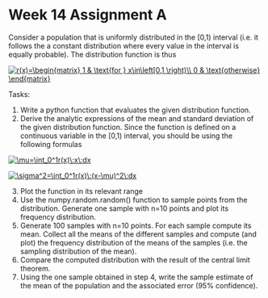 # Week 14 Assignment A
Consider a population that is uniformly distributed in the \[0,1\) interval (i.e. it follows the a constant distribution where every value in the interval is equally probable). The distribution function is thus

<a href="https://www.codecogs.com/eqnedit.php?latex=r(x)=\begin{matrix}&space;1&space;&&space;\text{for&space;}&space;x\in\left[0,1&space;\right)\\&space;0&space;&&space;\text{otherwise}&space;\end{matrix}" target="_blank"><img src="https://latex.codecogs.com/gif.latex?r(x)=\begin{matrix}&space;1&space;&&space;\text{for&space;}&space;x\in\left[0,1&space;\right)\\&space;0&space;&&space;\text{otherwise}&space;\end{matrix}" title="r(x)=\begin{matrix} 1 & \text{for } x\in\left[0,1 \right)\\ 0 & \text{otherwise} \end{matrix}" /></a>

Tasks: 
1. Write a python function that evaluates the given distribution function.
2. Derive the analytic expressions of the mean and standard deviation of the given distribution
function. Since the function is defined on a continuous variable in the \[0,1\) interval, you should be using the following formulas

<a href="https://www.codecogs.com/eqnedit.php?latex=\mu=\int_0^1r(x)\:x\:dx" target="_blank"><img src="https://latex.codecogs.com/gif.latex?\mu=\int_0^1r(x)\:x\:dx" title="\mu=\int_0^1r(x)\:x\:dx" /></a>

<a href="https://www.codecogs.com/eqnedit.php?latex=\sigma^2=\int_0^1r(x)\:(x-\mu)^2\:dx" target="_blank"><img src="https://latex.codecogs.com/gif.latex?\sigma^2=\int_0^1r(x)\:(x-\mu)^2\:dx" title="\sigma^2=\int_0^1r(x)\:(x-\mu)^2\:dx" /></a>

3. Plot the function in its relevant range
4. Use the numpy.random.random() function to sample points from the distribution. Generate one sample with n=10 points and plot its frequency distribution.
5. Generate 100 samples with n=10 points. For each sample compute its mean. Collect all the means of the different samples and compute (and plot) the frequency distribution of the means of the samples (i.e. the sampling distribution of the mean).
6. Compare the computed distribution with the result of the central limit theorem.
7. Using the one sample obtained in step 4, write the sample estimate of the mean of the population and the associated error (95% confidence).
